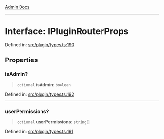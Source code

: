 [Admin Docs](/)

***

# Interface: IPluginRouterProps

Defined in: [src/plugin/types.ts:190](https://github.com/PalisadoesFoundation/talawa-admin/blob/main/src/plugin/types.ts#L190)

## Properties

### isAdmin?

> `optional` **isAdmin**: `boolean`

Defined in: [src/plugin/types.ts:192](https://github.com/PalisadoesFoundation/talawa-admin/blob/main/src/plugin/types.ts#L192)

***

### userPermissions?

> `optional` **userPermissions**: `string`[]

Defined in: [src/plugin/types.ts:191](https://github.com/PalisadoesFoundation/talawa-admin/blob/main/src/plugin/types.ts#L191)
